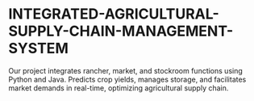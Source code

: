 # INTEGRATED-AGRICULTURAL-SUPPLY-CHAIN-MANAGEMENT-SYSTEM
Our project integrates rancher, market, and stockroom functions using Python and Java. Predicts crop yields, manages storage, and facilitates market demands in real-time, optimizing agricultural supply chain.
